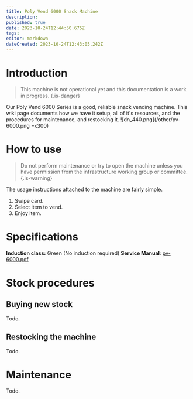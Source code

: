 ```yaml
---
title: Poly Vend 6000 Snack Machine
description: 
published: true
date: 2023-10-24T12:44:50.675Z
tags: 
editor: markdown
dateCreated: 2023-10-24T12:43:05.242Z
---
```


# Introduction
> This machine is not operational yet and this documentation is a work in progress.
{.is-danger}


Our Poly Vend 6000 Series is a good, reliable snack vending machine. This wiki page documents how we have it setup, all of it's resources, and the procedures for maintenance, and restocking it.
![dn_440.png](/other/pv-6000.png =x300)

# How to use
> Do not perform maintenance or try to open the machine unless you have permission from the infrastructure working group or committee.
{.is-warning}

The usage instructions attached to the machine are fairly simple.

1. Swipe card.
2. Select item to vend.
3. Enjoy item.


# Specifications
**Induction class:** Green (No induction required)
**Service Manual**: [pv-6000.pdf](/other/pv-6000.pdf)

# Stock procedures
## Buying new stock
Todo.

## Restocking the machine
Todo.

# Maintenance
Todo.
